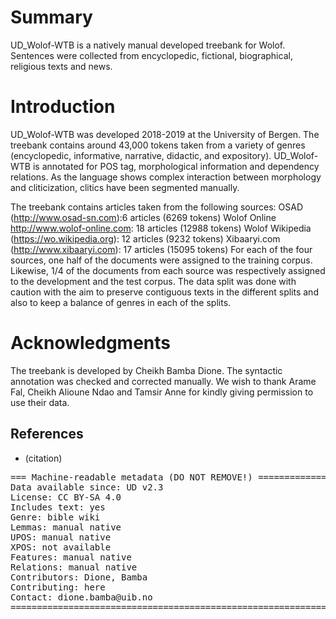 # Summary

UD_Wolof-WTB is a natively manual developed treebank for Wolof. Sentences were collected from encyclopedic, fictional, biographical, religious texts and news. 

# Introduction
UD_Wolof-WTB was developed 2018-2019 at the University of Bergen. The treebank contains around 43,000 tokens taken from a variety of genres (encyclopedic, informative, narrative, didactic, and expository). UD_Wolof-WTB is annotated for POS tag, morphological information and dependency relations. As the language shows complex interaction between morphology and cliticization, clitics have been segmented manually.

The treebank contains articles taken from the following sources: 
OSAD (http://www.osad-sn.com):6 articles (6269 tokens)
Wolof Online http://www.wolof-online.com: 18 articles (12988 tokens)
Wolof Wikipedia (https://wo.wikipedia.org): 12 articles (9232 tokens) 
Xibaaryi.com (http://www.xibaaryi.com): 17 articles (15095 tokens)
For each of the four sources, one half of the documents were assigned to the training corpus. Likewise, 1/4 of the documents from each source was respectively assigned to the development and the test corpus. The data split was done with caution with the aim to preserve contiguous texts in the different splits and also to keep a balance of genres in each of the splits.

# Acknowledgments

The treebank is developed by Cheikh Bamba Dione. The syntactic annotation was checked and corrected manually. We wish to thank Arame Fal, Cheikh Alioune Ndao and Tamsir Anne for kindly giving permission to use their data.

## References

* (citation)

<pre>
=== Machine-readable metadata (DO NOT REMOVE!) ================================
Data available since: UD v2.3
License: CC BY-SA 4.0
Includes text: yes
Genre: bible wiki
Lemmas: manual native
UPOS: manual native
XPOS: not available
Features: manual native
Relations: manual native
Contributors: Dione, Bamba
Contributing: here
Contact: dione.bamba@uib.no
===============================================================================
</pre>

